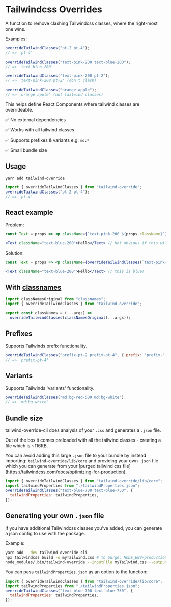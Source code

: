 # Tailwindcss Overrides

A function to remove clashing Tailwindcss classes, where the right-most one wins.

Examples:

```js
overrideTailwindClasses("pt-2 pt-4");
// => 'pt-4'

overrideTailwindClasses("text-pink-200 text-blue-200");
// => 'text-blue-200'

overrideTailwindClasses("text-pink-200 pt-2");
// => 'text-pink-200 pt-2' (don't clash)

overrideTailwindClasses("orange apple");
// => 'orange apple' (not tailwind classes)
```

This helps define React Components where tailwind classes are overrideable.

✅ No external dependencies

✅ Works with all tailwind classes

✅ Supports prefixes & variants e.g. `md:*`

✅ Small bundle size

## Usage

```
yarn add tailwind-override
```

```js
import { overrideTailwindClasses } from "tailwind-override";
overrideTailwindClasses("pt-2 pt-4");
// => 'pt-4'
```

## React example

Problem:

```jsx
const Text = props => <p className={`text-pink-200 ${props.className}`}>{props.children}</p>

<Text className="text-blue-200">Hello</Text> // Not obvious if this will render pink or blue???
```

Solution:

```jsx
const Text = props => <p className={overrideTailwindClasses(`text-pink-200 ${props.className}`)}>{props.children}</p>

<Text className="text-blue-200">Hello</Text> // this is blue!
```

## With [classnames](https://github.com/JedWatson/classnames)

```js
import classNamesOriginal from "classnames";
import { overrideTailwindClasses } from "tailwind-override";

export const classNames = (...args) =>
  overrideTailwindClasses(classNamesOriginal(...args));
```

## Prefixes

Supports Tailwinds prefix functionality.

```js
overrideTailwindClasses("prefix-pt-2 prefix-pt-4", { prefix: "prefix-" });
// => 'prefix-pt-4'
```

## Variants

Supports Tailwinds 'variants' functionality.

```js
overrideTailwindClasses("md:bg-red-500 md:bg-white");
// => 'md:bg-white'
```

## Bundle size

tailwind-override-cli does analysis of your `.css` and generates a `.json` file.

Out of the box it comes preloaded with all the tailwind classes - creating a file which is ~116KB.

You can avoid adding this large `.json` file to your bundle by instead importing: `tailwind-override/lib/core` and providing your own `.json` file which you can generate from your [purged tailwind css file] (https://tailwindcss.com/docs/optimizing-for-production).

```js
import { overrideTailwindClasses } from "tailwind-override/lib/core";
import tailwindProperties from "./tailwindProperties.json";
overrideTailwindClasses("text-blue-700 text-blue-750", {
  tailwindProperties: tailwindProperties,
});
```

## Generating your own `.json` file

If you have additional Tailwindcss classes you've added, you can generate a json config to use with the package.

Example:

```bash
yarn add --dev tailwind-override-cli
npx tailwindcss build -o myTailwind.css # to purge: NODE_ENV=production npx tailwindcss build -o myTailwind.css
node_modules/.bin/tailwind-override --inputFile myTailwind.css --outputFile tailwindProperties.json
```

You can pass `tailwindProperties.json` as an option to the function:

```js
import { overrideTailwindClasses } from "tailwind-override/lib/core";
import tailwindProperties from "./tailwindProperties.json";
overrideTailwindClasses("text-blue-700 text-blue-750", {
  tailwindProperties: tailwindProperties,
});
```

